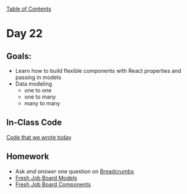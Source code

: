 [Table of Contents](/README.md)

# Day 22

## Goals:
* Learn how to build flexible components with React properties and passing in models
* Data modeling
	* one to one
	* one to many
	* many to many

## In-Class Code
[Code that we wrote today](/notes/day-22/code)

## Homework
* Ask *and answer* one question on [Breadcrumbs](http://tiy.breadcrumbsqa.com/)
* [Fresh Job Board Models](https://github.com/TIY-Austin-Front-End-Engineering/fresh-job-board-models)
* [Fresh Job Board Components](https://github.com/TIY-Austin-Front-End-Engineering/fresh-job-board-components)